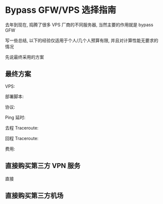# Bypass GFW/VPS 选择指南

去年到现在, 捣腾了很多 VPS 厂商的不同服务器, 当然主要的作用就是 bypass GFW

写一些总结, 以下的经验仅适用于个人/几个人预算有限, 并且对计算性能无要求的情况

先说最终采用的方案



## 最终方案

VPS: 

部署脚本:

协议:

Ping 延时:

去程 Traceroute:

回程 Traceroute:

费用:



## 直接购买第三方 VPN 服务

直接 



## 直接购买第三方机场

